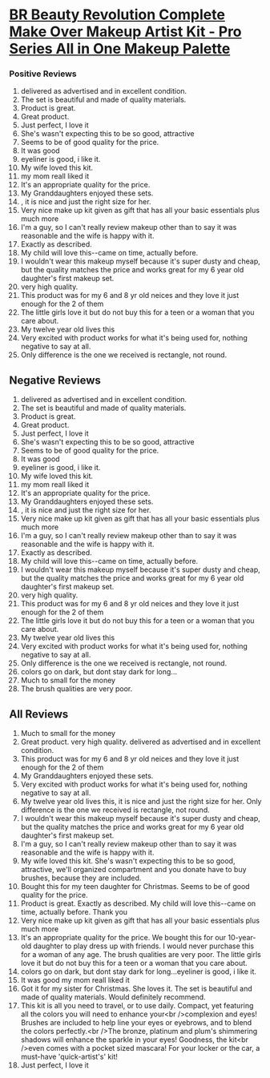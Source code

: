 # [BR Beauty Revolution Complete Make Over Makeup Artist Kit - Pro Series All in One Makeup Palette](https://products.checkmycream.com/products/BR-Beauty-Revolution-Complete-Make-Over-Makeup-Artist-Kit-Pro-Series-All-in-One-Makeup-Palette.html)

### Positive Reviews

<ol>
      <li>delivered as advertised and in excellent condition.</li>
      <li>The set is beautiful and made of quality materials.</li>
      <li>Product is great.  </li>
      <li>Great product.</li>
      <li>Just perfect, I love it</li>
      <li>She&#x27;s wasn&#x27;t expecting this to be so good, attractive</li>
      <li>Seems to be of good quality for the price.</li>
      <li>It was good</li>
      <li>eyeliner is good, i like it.</li>
      <li>My wife loved this kit.</li>
      <li>my mom reall liked it</li>
      <li>It&#x27;s an appropriate quality for the price.</li>
      <li>My Granddaughters enjoyed these sets.</li>
      <li>, it is nice and just the right size for her.</li>
      <li>Very nice make up kit given as gift that has all your basic essentials plus much more</li>
      <li>I&#x27;m a guy, so I can&#x27;t really review makeup other than to say it was reasonable and the wife is happy with it.</li>
      <li>Exactly as described.</li>
      <li>My child will love this--came on time, actually before.</li>
      <li>I wouldn&#x27;t wear this makeup myself because it&#x27;s super dusty and cheap, but the quality matches the price and works great for my 6 year old daughter&#x27;s first makeup set.</li>
      <li>very high quality.</li>
      <li>This product was for my 6 and 8 yr old neices and they love it just enough for the 2 of them</li>
      <li>The little girls love it but do not buy this for a teen or a woman that you care about.</li>
      <li>My twelve year old lives this</li>
      <li>Very excited with product works for what it&#x27;s being used for, nothing negative to say at all.</li>
      <li>Only difference is the one we received is rectangle, not round.</li>
</ol>


<h2>Negative Reviews</h2>
<ol>
<li> delivered as advertised and in excellent condition.</li>
<li> The set is beautiful and made of quality materials.</li>
<li> Product is great.  </li>
<li> Great product.</li>
<li> Just perfect, I love it</li>
<li> She&#x27;s wasn&#x27;t expecting this to be so good, attractive</li>
<li> Seems to be of good quality for the price.</li>
<li> It was good</li>
<li> eyeliner is good, i like it.</li>
<li> My wife loved this kit.</li>
<li> my mom reall liked it</li>
<li> It&#x27;s an appropriate quality for the price.</li>
<li> My Granddaughters enjoyed these sets.</li>
<li> , it is nice and just the right size for her.</li>
<li> Very nice make up kit given as gift that has all your basic essentials plus much more</li>
<li> I&#x27;m a guy, so I can&#x27;t really review makeup other than to say it was reasonable and the wife is happy with it.</li>
<li> Exactly as described.</li>
<li> My child will love this--came on time, actually before.</li>
<li> I wouldn&#x27;t wear this makeup myself because it&#x27;s super dusty and cheap, but the quality matches the price and works great for my 6 year old daughter&#x27;s first makeup set.</li>
<li> very high quality.</li>
<li> This product was for my 6 and 8 yr old neices and they love it just enough for the 2 of them</li>
<li> The little girls love it but do not buy this for a teen or a woman that you care about.</li>
<li> My twelve year old lives this</li>
<li> Very excited with product works for what it&#x27;s being used for, nothing negative to say at all.</li>
<li> Only difference is the one we received is rectangle, not round.</li>
<li> colors go on dark, but dont stay dark for long...</li>
<li> Much to small for the money</li>
<li> The brush qualities are very poor.</li>
</ol>

<h2>All Reviews</h2>

<ol>
    <li> Much to small for the money</li>
    <li> Great product. very high quality. delivered as advertised and in excellent condition.</li>
    <li> This product was for my 6 and 8 yr old neices and they love it just enough for the 2 of them</li>
    <li> My Granddaughters enjoyed these sets.</li>
    <li> Very excited with product works for what it&#x27;s being used for, nothing negative to say at all.</li>
    <li> My twelve year old lives this, it is nice and just the right size for her. Only difference is the one we received is rectangle, not round.</li>
    <li> I wouldn&#x27;t wear this makeup myself because it&#x27;s super dusty and cheap, but the quality matches the price and works great for my 6 year old daughter&#x27;s first makeup set.</li>
    <li> I&#x27;m a guy, so I can&#x27;t really review makeup other than to say it was reasonable and the wife is happy with it.</li>
    <li> My wife loved this kit. She&#x27;s wasn&#x27;t expecting this to be so good, attractive, we&#x27;ll organized compartment and you donate have to buy brushes, because they are included.</li>
    <li> Bought this for my teen daughter for Christmas. Seems to be of good quality for the price.</li>
    <li> Product is great.  Exactly as described. My child will love this--came on time, actually before. Thank you</li>
    <li> Very nice make up kit given as gift that has all your basic essentials plus much more</li>
    <li> It&#x27;s an appropriate quality for the price. We bought this for our 10-year-old daughter to play dress up with friends. I would never purchase this for a woman of any age. The brush qualities are very poor. The little girls love it but do not buy this for a teen or a woman that you care about.</li>
    <li> colors go on dark, but dont stay dark for long...eyeliner is good, i like it.</li>
    <li> It was good my mom reall liked it</li>
    <li> Got it for my sister for Christmas. She loves it. The set is beautiful and made of quality materials. Would definitely recommend.</li>
    <li> This kit is all you need to travel, or to use daily.  Compact, yet featuring all the colors you will need to enhance your&lt;br /&gt;complexion and eyes!  Brushes are included to help line your eyes or eyebrows, and to blend the colors perfectly.&lt;br /&gt;The bronze, platinum and plum&#x27;s shimmering shadows will  enhance the sparkle in your eyes!  Goodness, the kit&lt;br /&gt;even comes with a pocket sized mascara! For your locker or the car, a must-have &#x27;quick-artist&#x27;s&#x27; kit!</li>
    <li> Just perfect, I love it</li>
</ol>




